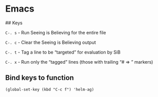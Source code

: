 # Emacs

## Keys

`C-. s` - Run Seeing is Believing for the entire file

`C-. c` - Clear the Seeing is Believing output

`C-. t` - Tag a line to be “targeted” for evaluation by SiB

`C-. x` - Run only the “tagged” lines (those with trailing “# => ” markers)



## Bind keys to function

```
(global-set-key (kbd "C-c f") 'helm-ag) 
```
